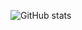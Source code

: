 ![GitHub stats](https://github-readme-stats.vercel.app/api?username=lantoy1=anuraghazra&show_icons=true&theme=nord)
